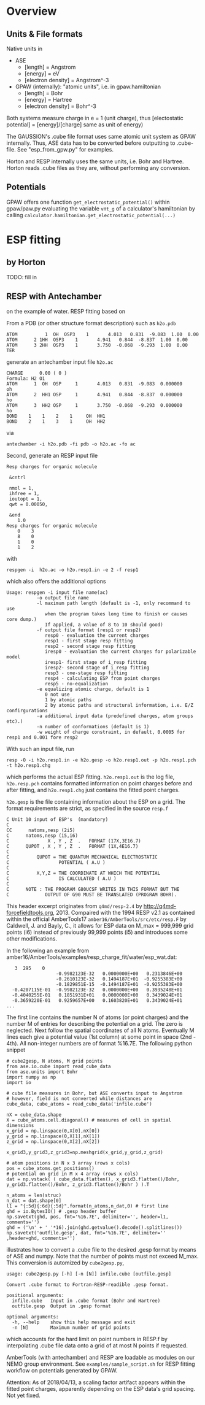 # Overview

## Units & File formats

Native units in
  * ASE
    * [length] = Angstrom
    * [energy] = eV
    * [electron density] = Angstrom^-3
  * GPAW (internally): "atomic units", i.e. in gpaw.hamiltonian
    * [length] = Bohr
    * [energy] = Hartree
    * [electron density] = Bohr^-3
  
Both systems measure charge in e = 1 (unit charge), thus [electostatic 
potential] = [energy]/[charge] same as unit of energy)

The GAUSSION's .cube file format uses same atomic unit system as GPAW 
internally. Thus, ASE data has to be converted before outputting to 
.cube-file. See "esp_from_gpw.py" for examples.

Horton and RESP internally uses the same units, i.e. Bohr and Hartree.
Horton reads .cube files as they are, without performing any conversion.

## Potentials

GPAW offers one function `get_electrostatic_potential()` within gpaw/paw.py
evaluating the variable `vHt_g` of a calculator's hamiltonian by calling
`calculator.hamiltonian.get_electrostatic_potential(...)`

# ESP fitting

## by Horton

TODO: fill in

## RESP with Antechamber

on the example of water. RESP fitting based on

From a PDB (or other structure format description)
such as `h2o.pdb`
    
    ATOM          1  OH  OSP3    1       4.013   0.831  -9.083  1.00  0.00
    ATOM      2 1HH  OSP3    1       4.941   0.844  -8.837  1.00  0.00
    ATOM      3 2HH  OSP3    1       3.750  -0.068  -9.293  1.00  0.00
    TER

 
generate an antechamber input file `h2o.ac` 

    CHARGE      0.00 ( 0 )
    Formula: H2 O1
    ATOM      1  OH  OSP     1       4.013   0.831  -9.083  0.000000        oh
    ATOM      2  HH1 OSP     1       4.941   0.844  -8.837  0.000000        ho
    ATOM      3  HH2 OSP     1       3.750  -0.068  -9.293  0.000000        ho
    BOND    1    1    2    1     OH  HH1
    BOND    2    1    3    1     OH  HH2

via

    antechamber -i h2o.pdb -fi pdb -o h2o.ac -fo ac
    
Second, generate an RESP input file 

    Resp charges for organic molecule

     &cntrl

     nmol = 1,
     ihfree = 1,
     ioutopt = 1,
     qwt = 0.00050,

     &end
        1.0
    Resp charges for organic molecule
        0    3
        8    0
        1    0
        1    2

with

    respgen -i  h2o.ac -o h2o.resp1.in -e 2 -f resp1

which also offers the additional options

    Usage: respgen -i input file name(ac)
               -o output file name
               -l maximum path length (default is -1, only recommand to use
                  when the program takes long time to finish or causes core dump.)
                  If applied, a value of 8 to 10 should good)
               -f output file format (resp1 or resp2) 
                  resp0 - evaluation the current charges 
                  resp1 - first stage resp fitting 
                  resp2 - second stage resp fitting
                  iresp0 - evaluation the current charges for polarizable model
                  iresp1- first stage of i_resp fitting 
                  iresp2- second stage of i_resp fitting
                  resp3 - one-stage resp fitting
                  resp4 - calculating ESP from point charges
                  resp5 - no-equalization
               -e equalizing atomic charge, default is 1
                  0 not use 
                  1 by atomic paths
                  2 by atomic paths and structural information, i.e. E/Z confirgurations
               -a additional input data (predefined charges, atom groups etc).)
               -n number of conformations (default is 1)
               -w weight of charge constraint, in default, 0.0005 for resp1 and 0.001 fore resp2

With such an input file, run

    resp -O -i h2o.resp1.in -e h2o.gesp -o h2o.resp1.out -p h2o.resp1.pch -t h2o.resp1.chg

which performs the actual ESP fitting. `h2o.resp1.out` is the log file,
`h2o.resp.pch` contains formatted information on point charges before and
after fitting, and `h2o.resp1.chg` just contains the fitted point charges.

`h2o.gesp` is the file containing information about the ESP on a grid.
The format requirements are strict, as specified in the source `resp.f`

    C Unit 10 input of ESP's  (mandatory)
    C
    CC      natoms,nesp (2i5)
    C      natoms,nesp (i5,i6)
    C              X , Y , Z  .   FORMAT (17X,3E16.7)
    C      QUPOT , X , Y , Z  .   FORMAT (1X,4E16.7)
    C
    C          QUPOT = THE QUANTUM MECHANICAL ELECTROSTATIC
    C                  POTENTIAL ( A.U )
    C
    C          X,Y,Z = THE COORDINATE AT WHICH THE POTENTIAL
    C                  IS CALCULATED ( A.U )
    C
    C      NOTE : THE PROGRAM G80UCSF WRITES IN THIS FORMAT BUT THE
    C             OUTPUT OF G90 MUST BE TRANSLATED (PROGRAM BOHR).

This header excerpt originates from `q4md/resp-2.4` by 
http://q4md-forcefieldtools.org, 2013. Compaired with
the 1994 RESP v2.1 as contained within the official AmberTools17 
`amber16/AmberTools/src/etc/resp.F` by Caldwell, J. and Bayly, C.,
it allows for ESP data on M_max = 999,999 grid points (i6) instead of 
previously 99,999 points (i5) and introduces some other modifications.

In the following an example from 
amber16/AmberTools/examples/resp_charge_fit/water/esp_wat.dat:

       3  295    0
                      -0.9982123E-32   0.0000000E+00   0.2313846E+00
                      -0.2610123E-32   0.1494187E+01  -0.9255383E+00
                      -0.1829851E-15  -0.1494187E+01  -0.9255383E+00
      -0.4207115E-01  -0.9982123E-32   0.0000000E+00   0.3935248E+01
      -0.4040255E-01   0.1851931E+01   0.0000000E+00   0.3439024E+01
      -0.3659220E-01   0.9259657E+00   0.1603820E+01   0.3439024E+01
    ...

The first line contains the number N of atoms (or point charges) and the number
M of entries for describing the potential on a grid. The zero is neglected.
Next follow the spatial coordinates of all N atoms. Eventually M lines
each give a potential value (1st column) at some point in space (2nd - 4th).
All non-integer numbers are of format %16.7E. The following python snippet 

    # cube2gesp, N atoms, M grid points
    from ase.io.cube import read_cube_data
    from ase.units import Bohr
    import numpy as np
    import io

    # cube file measures in Bohr, but ASE converts input to Angstrom 
    # however, field is not converted while distances are
    cube_data, cube_atoms = read_cube_data('infile.cube')
    
    nX = cube_data.shape 
    X = cube_atoms.cell.diagonal() # measures of cell in spatial dimensions
    x_grid = np.linspace(0,X[0],nX[0])
    y_grid = np.linspace(0,X[1],nX[1])
    z_grid = np.linspace(0,X[2],nX[2])

    x_grid3,y_grid3,z_grid3=np.meshgrid(x_grid,y_grid,z_grid)

    # atom positions in N x 3 array (rows x cols) 
    pos = cube_atoms.get_positions()
    # potential on grid in M x 4 array (rows x cols)
    dat = np.vstack( ( cube_data.flatten(), x_grid3.flatten()/Bohr, y_grid3.flatten()/Bohr, z_grid3.flatten()/Bohr ) ).T
    
    n_atoms = len(struc)
    n_dat = dat.shape[0]
    l1 = "{:5d}{:6d}{:5d}".format(n_atoms,n_dat,0) # first line
    ghd = io.BytesIO() # .gesp header buffer 
    np.savetxt(ghd, pos, fmt='%16.7E', delimiter='', header=l1, comments='')
    ghd = ('\n' + ' '*16).join(ghd.getvalue().decode().splitlines())
    np.savetxt('outfile.gesp', dat, fmt='%16.7E', delimiter='' ,header=ghd, comments='')

illustrates how to convert a .cube file to the desired .gesp format by means of
ASE and numpy. Note that the number of points must not exceed M_max.
This conversion is automized by `cube2gesp.py`, 

    usage: cube2gesp.py [-h] [-n [N]] infile.cube [outfile.gesp]
    
    Convert .cube format to Fortran-RESP-readible .gesp format.
    
    positional arguments:
      infile.cube   Input in .cube format (Bohr and Hartree)
      outfile.gesp  Output in .gesp format
    
    optional arguments:
      -h, --help    show this help message and exit
      -n [N]        Maximum number of grid points

which accounts for the hard limit on point numbers in RESP.f by interpolating
.cube file data onto a grid of at most N points if requested.

AmberTools (with antechamber) and RESP are loadable as modules on our NEMO 
group environment. See `examples/sample_script.sh` for RESP fitting workflow on
potentials generated by GPAW. 

Attention: As of 2018/04/13, a scaling factor artifact appears within the 
fitted point charges, apparently depending on the ESP data's grid spacing. 
Not yet fixed.



